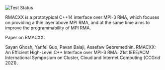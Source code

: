 ![Test Status](https://github.com/sg0/rmacxx/actions/workflows/main.yml/badge.svg?branch=main-CMake)

RMACXX is a prototypical C++14 interface over MPI-3 RMA, which focuses
on providing a thin layer above MPI RMA, and at the same time aims to 
improve the programmability of MPI RMA.

Paper on RMACXX:

Sayan Ghosh, Yanfei Guo, Pavan Balaji, Assefaw Gebremedhin. 
RMACXX: An Efficient High-Level C++ Interface over MPI-3 RMA. 
21st IEEE/ACM International Symposium on Cluster, Cloud and 
Internet Computing (CCGrid 2021).
